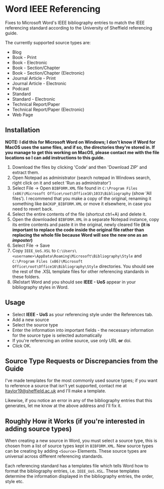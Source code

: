 # Word IEEE Referencing
Fixes to Microsoft Word's IEEE bibliography entries to match the IEEE referencing standard according to the University of Sheffield referencing guide.

The currently supported source types are:

- Blog
- Book - Print
- Book - Electronic
- Book - Section/Chapter
- Book - Section/Chapter (Electronic)
- Journal Article - Print
- Journal Article - Electronic
- Podcast
- Standard 
- Standard - Electronic
- Technical Report/Paper
- Technical Report/Paper (Electronic)
- Web Page

## Installation
**NOTE: I did this for Microsoft Word on Windows; I don't know if Word for MacOS uses the same files, and if so, the directories they're stored in. If you manage to get this working on MacOS, please contact me with the file locations so I can add instructions to this guide.**

1. Download the files by clicking 'Code' and then 'Download ZIP' and extract them.
2. Open Notepad as administrator (search notepad in Windows search, right click on it and select 'Run as administrator')
3. Select File -> Open `BIBFORM.XML` file found in `C:\Program Files (x86)\Microsoft Office\root\Office16\1033\Bibliography` (show 'All files'). I recommend that you make a copy of the original, renaming it something like `BACKUP_BIBFORM.XML` or move it elsewhere, in case you need to revert back.
4. Select the entire contents of the file (shortcut ctrl+A) and delete it.
5. Open the downloaded `BIBFORM.XML` in a separate Notepad instance, copy its entire contents and paste it in the original, newly cleared file **(it is important to replace the code inside the original file rather than replacing the whole file because Word will see the new one as an _imposter_)**
6. Select File -> Save
7. Copy `IEEE_UoS.XSL` to `C:\Users\<username>\AppData\Roaming\Microsoft\Bibliography\Style` and `C:\Program Files (x86)\Microsoft Office\root\Office16\Bibliography\Style` directories. You should see the rest of the .XSL template files for other referencing standards in these folders.
8. (Re)start Word and you should see **IEEE - UoS** appear in your bibliography styles in Word.

## Usage

- Select **IEEE - UoS** as your referencing style under the References tab.
- Add a new source
- Select the source type
- Enter the information into important fields - the necessary information for the source type is selected automatically
- If you're referencing an online source, use only URL **or** doi.
- Click OK.

## Source Type Requests or Discrepancies from the Guide

I've made templates for the most commonly used source types; if you want to reference a source that isn't yet supported, contact me at ltaylor19@sheffield.ac.uk and I'll make a template.

Likewise, if you notice an error in any of the bibliography entries that this generates, let me know at the above address and I'll fix it.

## Roughly How it Works (if you're interested in adding source types)
When creating a new source in Word, you must select a source type, this is chosen from a list of source types kept in `BIBFORM.XML`. New source types can be creating by adding `<Source>` Elements. These source types are universal across different referencing standards.

Each referencing standard has a templates file which tells Word how to format the bibliography entries, i.e. `IEEE_UoS.XSL`. These templates determine the information displayed in the bibliography entries, the order, style etc.

